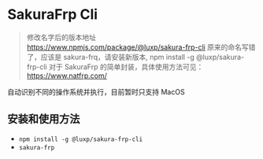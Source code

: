 # SakuraFrp Cli

> 修改名字后的版本地址 https://www.npmjs.com/package/@luxp/sakura-frp-cli
> 原来的命名写错了，应该是 sakura-frq，请安装新版本, npm install -g @luxp/sakura-frp-cli
> 对于 SakuraFrp 的简单封装，具体使用方法可见：https://www.natfrp.com/

自动识别不同的操作系统并执行，目前暂时只支持 MacOS

## 安装和使用方法

- `npm install -g @luxp/sakura-frp-cli`
- `sakura-frp`
